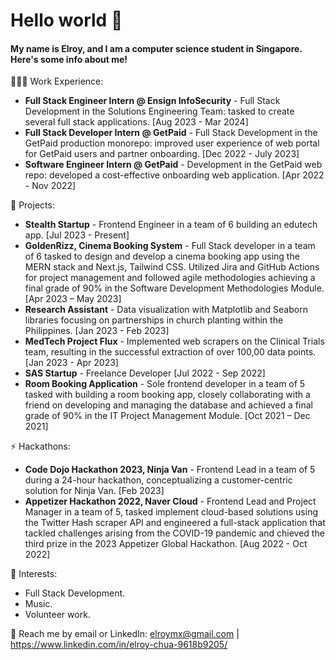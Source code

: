 # Hello world 👋 
#### My name is Elroy, and I am a computer science student in Singapore. Here's some info about me!

👨🏻‍💻 Work Experience:
- **Full Stack Engineer Intern @ Ensign InfoSecurity** - Full Stack Development in the Solutions Engineering Team: tasked to create several full stack applications. [Aug 2023 - Mar 2024]
- **Full Stack Developer Intern @ GetPaid** - Full Stack Development in the GetPaid production monorepo: improved user experience of web portal for GetPaid users and partner onboarding. [Dec 2022 - July 2023]
- **Software Engineer Intern @ GetPaid** - Development in the GetPaid web repo: developed a cost-effective onboarding web application. [Apr 2022 - Nov 2022]

🔭 Projects: 
- **Stealth Startup** - Frontend Engineer in a team of 6 building an edutech app. [Jul 2023 - Present]
- **GoldenRizz, Cinema Booking System** - Full Stack developer in a team of 6 tasked to design and develop a cinema booking app using the MERN stack and Next.js, Tailwind CSS. Utilized Jira and GitHub Actions for project management and followed agile methodologies achieving a final grade of 90% in the Software Development Methodologies Module. [Apr 2023 – May 2023]
- **Research Assistant** - Data visualization with Matplotlib and Seaborn libraries focusing on partnerships in church planting within the Philippines. [Jan 2023 - Feb 2023]
- **MedTech Project Flux** - Implemented web scrapers on the Clinical Trials team, resulting in the successful extraction of over 100,00 data points. [Jan 2023 - Apr 2023]
- **SAS Startup** - Freelance Developer [Jul 2022 - Sep 2022]
- **Room Booking Application** - Sole frontend developer in a team of 5 tasked with building a room booking app, closely collaborating with a friend on developing and managing the database and achieved a final grade of 90% in the IT Project Management Module. [Oct 2021 – Dec 2021]
  
⚡ Hackathons:
- **Code Dojo Hackathon 2023, Ninja Van** - Frontend Lead in a team of 5 during a 24-hour hackathon, conceptualizing a customer-centric solution for Ninja Van. [Feb 2023]
- **Appetizer Hackathon 2022, Naver Cloud** - Frontend Lead and Project Manager in a team of 5, tasked implement cloud-based solutions using the Twitter Hash scraper API and engineered a full-stack application that tackled challenges arising from the COVID-19 pandemic and chieved the third prize in the 2023 Appetizer Global Hackathon. [Aug 2022 - Oct 2022]

🌱 Interests:
- Full Stack Development.
- Music.
- Volunteer work.

💬 Reach me by email or LinkedIn: elroymx@gmail.com | https://www.linkedin.com/in/elroy-chua-9618b9205/

<!---
elroychua/elroychua is a ✨ special ✨ repository because its `README.md` (this file) appears on your GitHub profile.
You can click the Preview link to take a look at your changes.
- 🔭 I’m currently working on ...
- 👯 I’m looking to collaborate on ...
- 🤔 I’m looking for help with ...
- 💬 Ask me about ...
- 📫 How to reach me: ...
- 😄 Pronouns: ...
--->
